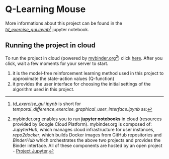 # Q-Learning Mouse
More informations about this project can be found in the [*td_exercise_gui.ipynb*](td_exercise_gui.ipynb)[^1] jupyter notebook.

## Running the project in cloud
To run the project in cloud (powered by [mybinder.org](https://mybinder.org)[^2]) click [here](https://mybinder.org/v2/gh/ele7ija/Q-Learning-Mouse/master). After you click, wait a few moments for your server to start.

[^1]: *td_exercise_gui.ipynb* is short for *temporal_difference_exercise_graphical_user_interface.ipynb* as: 
1) it is the model-free reinforcement learning method used in this project to approximate the state-action values (Q-function)
2) it provides the user interface for choosing the initial settings of the algorithm used in this project.

[^2]: [mybinder.org](https://mybinder.org) enables you to run **jupyter notebooks** in cloud (resources provided by Google Cloud Platform). mybinder.org is composed of: *JupyterHub*, which manages cloud infrastructure for user instances, *repo2docker*, which builds Docker images from GitHub repositories and *BinderHub* which orchestrates the above two projects and provides the Binder interface. All of these components are hosted by an open project - [Project Jupyter](https://github.com/jupyter/governance).
